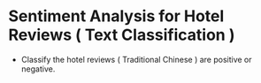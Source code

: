 # Sentiment Analysis for Hotel Reviews ( Text Classification )

- Classify the hotel reviews ( Traditional Chinese ) are positive or negative. 
